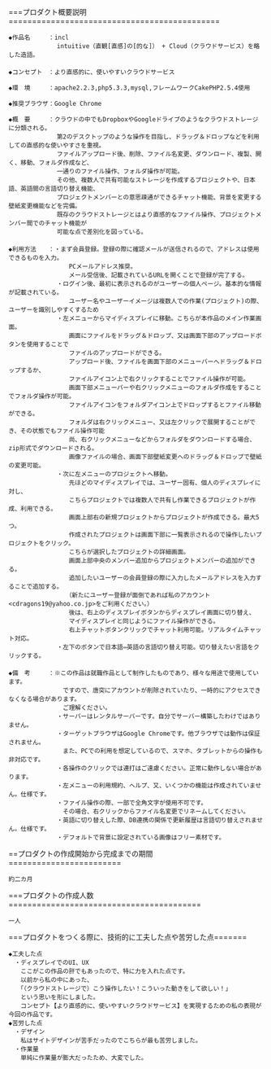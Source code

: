 ===プロダクト概要説明=============================================

	◆作品名　　　：incl
	　　　　　　　　intuitive（直観[直感]の[的な]） + Cloud（クラウドサービス）を略した造語。
	　　　　　　　　
	◆コンセプト　：より直感的に、使いやすいクラウドサービス
	
	◆環　境　　　：apache2.2.3,php5.3.3,mysql,フレームワークCakePHP2.5.4使用
	
	◆推奨ブラウザ：Google Chrome
	
	◆概　要　　　：クラウドの中でもDropboxやGoogleドライブのようなクラウドストレージに分類される。
	　　　　　　　　第2のデスクトップのような操作を目指し、ドラッグ＆ドロップなどを利用しての直感的な使いやすさを重視。
	　　　　　　　　ファイルアップロード後、削除、ファイル名変更、ダウンロード、複製、開く、移動、フォルダ作成など、
	　　　　　　　　一通りのファイル操作、フォルダ操作が可能。
	　　　　　　　　その他、複数人で共有可能なストレージを作成するプロジェクトや、日本語、英語間の言語切り替え機能、
	　　　　　　　　プロジェクトメンバーとの意思疎通ができるチャット機能、背景を変更する壁紙変更機能などを完備。
	　　　　　　　　既存のクラウドストレージとはより直感的なファイル操作、プロジェクトメンバー間でのチャット機能が
	　　　　　　　　可能な点で差別化を図っている。
	　　　　　　　　
	◆利用方法　　：・まず会員登録。登録の際に確認メールが送信されるので、アドレスは使用できるものを入力。
	　　　　　　　　　　PCメールアドレス推奨。
	　　　　　　　　　　メール受信後、記載されているURLを開くことで登録が完了する。
	　　　　　　　　・ログイン後、最初に表示されるのがユーザーの個人ページ。基本的な情報が記載されている。
	　　　　　　　　　　ユーザー名やユーザーイメージは複数人での作業(プロジェクト)の際、ユーザーを識別しやすくするため
	　　　　　　　　・左メニューからマイディスプレイに移動。こちらが本作品のメイン作業画面。
	　　　　　　　　　　画面にファイルをドラッグ＆ドロップ、又は画面下部のアップロードボタンを使用することで
	　　　　　　　　　　ファイルのアップロードができる。
	　　　　　　　　　　アップロード後、ファイルを画面下部のメニューバーへドラッグ＆ドロップするか、
	　　　　　　　　　　ファイルアイコン上で右クリックすることでファイル操作が可能。
	　　　　　　　　　　画面下部メニューバーや右クリックメニューのフォルダ作成をすることでフォルダ操作が可能。
	　　　　　　　　　　ファイルアイコンをフォルダアイコン上でドロップするとファイル移動ができる。
	　　　　　　　　　　フォルダは右クリックメニュー、又は左クリックで展開することができ、その状態でもファイル操作可能
	　　　　　　　　　　尚、右クリックメニューなどからフォルダをダウンロードする場合、zip形式でダウンロードされる。
	　　　　　　　　　　画像ファイルの場合、画面下部壁紙変更へのドラッグ＆ドロップで壁紙の変更可能。
	　　　　　　　　・次に左メニューのプロジェクトへ移動。
	　　　　　　　　　　先ほどのマイディスプレイでは、ユーザー固有、個人のディスプレイに対し、
	　　　　　　　　　　こちらプロジェクトでは複数人で共有し作業できるプロジェクトが作成、利用できる。
	　　　　　　　　　　画面上部右の新規プロジェクトからプロジェクトが作成できる。最大5つ。
	　　　　　　　　　　作成されたプロジェクトは画面下部に一覧表示されるので操作したいプロジェクトをクリック。
	　　　　　　　　　　こちらが選択したプロジェクトの詳細画面。
	　　　　　　　　　　画面上部中央のメンバー追加からプロジェクトメンバーの追加ができる。
	　　　　　　　　　　追加したいユーザーの会員登録の際に入力したメールアドレスを入力することで追加する。
	　　　　　　　　　　（新たにユーザー登録が面倒であれば私のアカウント<cdragons19@yahoo.co.jp>をご利用ください。）
	　　　　　　　　　　後は、右上のディスプレイボタンからディスプレイ画面に切り替え、
	　　　　　　　　　　マイディスプレイと同じようにファイル操作ができる。
	　　　　　　　　　　右上チャットボタンクリックでチャット利用可能。リアルタイムチャット対応。
	　　　　　　　　・左下のボタンで日本語⇔英語の言語切り替え可能。切り替えたい言語をクリックする。
	　　　　　　　　　
	◆備　考　　　：※この作品は就職作品として制作したものであり、様々な用途で使用しています。
	　　　　　　　　　ですので、唐突にアカウントが削除されていたり、一時的にアクセスできなくなる場合があります。
	　　　　　　　　　ご理解ください。
	　　　　　　　　・サーバーはレンタルサーバーです。自分でサーバー構築したわけではありません。
	　　　　　　　　・ターゲットブラウザはGoogle Chromeです。他ブラウザでは動作は保証されません。
	　　　　　　　　　また、PCでの利用を想定しているので、スマホ、タブレットからの操作も非対応です。
	　　　　　　　　・各操作のクリックでは連打はご遠慮ください。正常に動作しない場合があります。
	　　　　　　　　・左メニューの利用規約、ヘルプ、又、いくつかの機能は作成されていません。仕様です。
	　　　　　　　　・ファイル操作の際、一部で全角文字が使用不可です。
	　　　　　　　　　その場合、右クリックからファイル名変更でリネームしてください。
	　　　　　　　　・英語に切り替えした際、DB連携の関係で更新履歴は言語切り替えされません。仕様です。
	　　　　　　　　・デフォルトで背景に設定されている画像はフリー素材です。
	

==プロダクトの作成開始から完成までの期間========================

	約二カ月

===プロダクトの作成人数=========================================

	一人

===プロダクトをつくる際に、技術的に工夫した点や苦労した点=======

	◆工夫した点
	　・ディスプレイでのUI、UX
	　　ここがこの作品の肝でもあったので、特に力を入れた点です。
	　　以前から私の中にあった、
	　　「（クラウドストレージで）こう操作したい！こういった動きをして欲しい！」
	　　という思いを形にしました。
	　　コンセプト【より直感的に、使いやすいクラウドサービス】を実現するための私の表現が今回の作品です。
	◆苦労した点
	　・デザイン
	　　私はサイトデザインが苦手だったのでこちらが最も苦労しました。
	　・作業量
	　　単純に作業量が膨大だったため、大変でした。
